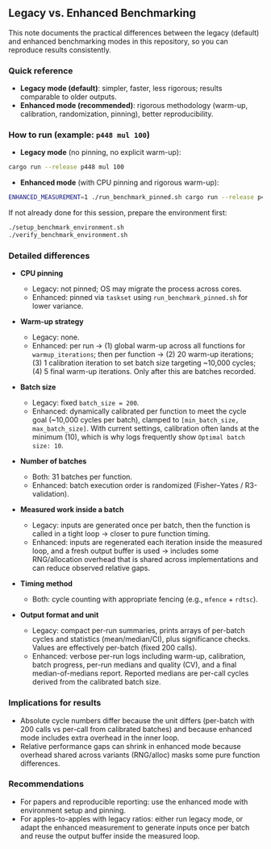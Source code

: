 ## Legacy vs. Enhanced Benchmarking

This note documents the practical differences between the legacy (default) and enhanced benchmarking modes in this repository, so you can reproduce results consistently.

### Quick reference
- **Legacy mode (default)**: simpler, faster, less rigorous; results comparable to older outputs.
- **Enhanced mode (recommended)**: rigorous methodology (warm-up, calibration, randomization, pinning), better reproducibility.

### How to run (example: `p448 mul 100`)
- **Legacy mode** (no pinning, no explicit warm-up):
```bash
cargo run --release p448 mul 100
```

- **Enhanced mode** (with CPU pinning and rigorous warm-up):
```bash
ENHANCED_MEASUREMENT=1 ./run_benchmark_pinned.sh cargo run --release p448 mul 100
```

If not already done for this session, prepare the environment first:
```bash
./setup_benchmark_environment.sh
./verify_benchmark_environment.sh
```

### Detailed differences
- **CPU pinning**
  - Legacy: not pinned; OS may migrate the process across cores.
  - Enhanced: pinned via `taskset` using `run_benchmark_pinned.sh` for lower variance.

- **Warm-up strategy**
  - Legacy: none.
  - Enhanced: per run → (1) global warm-up across all functions for `warmup_iterations`; then per function → (2) 20 warm-up iterations; (3) 1 calibration iteration to set batch size targeting ~10,000 cycles; (4) 5 final warm-up iterations. Only after this are batches recorded.

- **Batch size**
  - Legacy: fixed `batch_size = 200`.
  - Enhanced: dynamically calibrated per function to meet the cycle goal (~10,000 cycles per batch), clamped to `[min_batch_size, max_batch_size]`. With current settings, calibration often lands at the minimum (10), which is why logs frequently show `Optimal batch size: 10`.

- **Number of batches**
  - Both: 31 batches per function.
  - Enhanced: batch execution order is randomized (Fisher–Yates / R3-validation).

- **Measured work inside a batch**
  - Legacy: inputs are generated once per batch, then the function is called in a tight loop → closer to pure function timing.
  - Enhanced: inputs are regenerated each iteration inside the measured loop, and a fresh output buffer is used → includes some RNG/allocation overhead that is shared across implementations and can reduce observed relative gaps.

- **Timing method**
  - Both: cycle counting with appropriate fencing (e.g., `mfence` + `rdtsc`).

- **Output format and unit**
  - Legacy: compact per-run summaries, prints arrays of per-batch cycles and statistics (mean/median/CI), plus significance checks. Values are effectively per-batch (fixed 200 calls).
  - Enhanced: verbose per-run logs including warm-up, calibration, batch progress, per-run medians and quality (CV), and a final median-of-medians report. Reported medians are per-call cycles derived from the calibrated batch size.

### Implications for results
- Absolute cycle numbers differ because the unit differs (per-batch with 200 calls vs per-call from calibrated batches) and because enhanced mode includes extra overhead in the inner loop.
- Relative performance gaps can shrink in enhanced mode because overhead shared across variants (RNG/alloc) masks some pure function differences.

### Recommendations
- For papers and reproducible reporting: use the enhanced mode with environment setup and pinning.
- For apples-to-apples with legacy ratios: either run legacy mode, or adapt the enhanced measurement to generate inputs once per batch and reuse the output buffer inside the measured loop.



